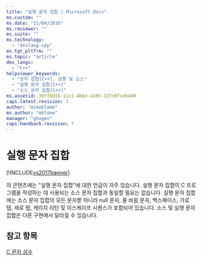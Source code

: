 ```yaml
---
title: "실행 문자 집합 | Microsoft Docs"
ms.custom: ""
ms.date: "11/04/2016"
ms.reviewer: ""
ms.suite: ""
ms.technology: 
  - "devlang-cpp"
ms.tgt_pltfrm: ""
ms.topic: "article"
dev_langs: 
  - "C++"
helpviewer_keywords: 
  - "문자 집합[C++], 실행 및 소스"
  - "실행 문자 집합[C++]"
  - "소스 문자 집합[C++]"
ms.assetid: 39ffbb55-11c1-4b6d-a105-327c0fceb449
caps.latest.revision: 7
author: "mikeblome"
ms.author: "mblome"
manager: "ghogen"
caps.handback.revision: 7
---
```

# 실행 문자 집합
[!INCLUDE[vs2017banner](../assembler/inline/includes/vs2017banner.md)]

이 콘텐츠에는 "실행 문자 집합"에 대한 언급이 자주 있습니다. 실행 문자 집합이 C 프로그램을 작성하는 데 사용되는 소스 문자 집합과 동일할 필요는 없습니다.  실행 문자 집합에는 소스 문자 집합의 모든 문자뿐 아니라 null 문자, 줄 바꿈 문자, 백스페이스, 가로 탭, 세로 탭, 캐리지 리턴 및 이스케이프 시퀀스가 포함되어 있습니다.  소스 및 실행 문자 집합은 다른 구현에서 달라질 수 있습니다.  
  
## 참고 항목  
 [C 문자 상수](../c-language/c-character-constants.md)